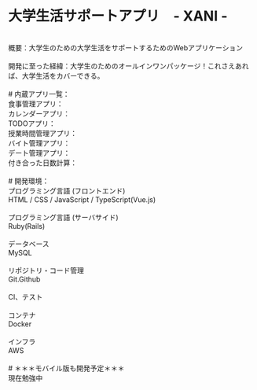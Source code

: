 # 大学生活サポートアプリ　- XANI -
 <br>
概要：大学生のための大学生活をサポートするためのWebアプリケーション <br>
 <br>
開発に至った経緯：大学生のためのオールインワンパッケージ！これさえあれば、大学生活をカバーできる。 <br>
  <br>               
# 内蔵アプリ一覧：
 <br>
食事管理アプリ： <br>
カレンダーアプリ： <br>
TODOアプリ： <br>
授業時間管理アプリ： <br>
バイト管理アプリ： <br>
デート管理アプリ： <br>
付き合った日数計算： <br>
 <br>
# 開発環境： <br>
プログラミング言語 (フロントエンド)  <br>
HTML / CSS / JavaScript / TypeScript(Vue.js)  <br>
 <br>
プログラミング言語 (サーバサイド) <br>
Ruby(Rails) <br>
 <br>
データベース <br>
MySQL <br>
 <br>
リポジトリ・コード管理 <br>
Git.Github <br>
 <br>
CI、テスト <br>
 <br>
コンテナ <br>
Docker <br>
 <br>
インフラ <br>
AWS <br>
 <br>
# ＊＊＊モバイル版も開発予定＊＊＊ <br>
現在勉強中 <br>
